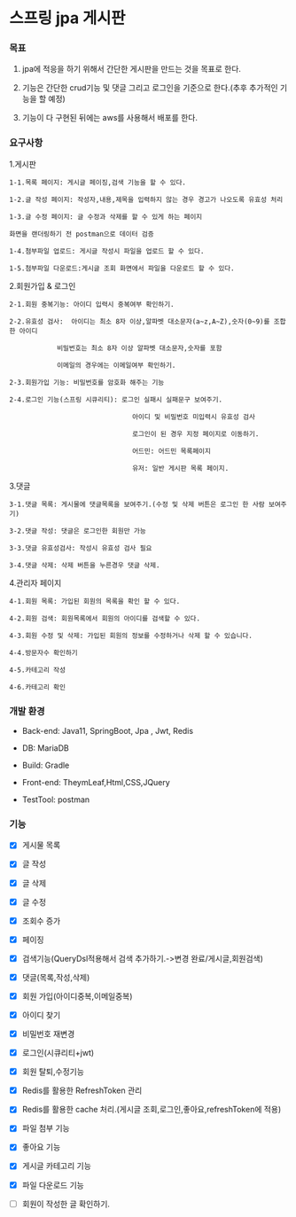 # 스프링 jpa 게시판

### 목표
 
  1. jpa에 적응을 하기 위해서 간단한 게시판을 만드는 것을 목표로 한다.

  2. 기능은 간단한 crud기능 및 댓글 그리고 로그인을 기준으로 한다.(추후 추가적인 기능을 할 예정)
 
  3. 기능이 다 구현된 뒤에는 aws를 사용해서 배포를 한다.

### 요구사항

1.게시판
	
	1-1.목록 페이지: 게시글 페이징,검색 기능을 할 수 있다.
	
	1-2.글 작성 페이지: 작성자,내용,제목을 입력하지 않는 경우 경고가 나오도록 유효성 처리
	
	1-3.글 수정 페이지: 글 수정과 삭제를 할 수 있게 하는 페이지

    화면을 랜더링하기 전 postman으로 데이터 검증

    1-4.첨부파일 업로드: 게시글 작성시 파일을 업로드 할 수 있다.

    1-5.첨부파일 다운로드:게시글 조회 화면에서 파일을 다운로드 할 수 있다.

2.회원가입 & 로그인 
	
	2-1.회원 중복기능: 아이디 입력시 중복여부 확인하기.
	             
	2-2.유효성 검사:  아이디는 최소 8자 이상,알파벳 대소문자(a~z,A~Z),숫자(0~9)를 조합한 아이디
	             
	   	        비밀번호는 최소 8자 이상 알파벳 대소문자,숫자를 포함 
	             
	       		이메일의 경우에는 이메일여부 확인하기.
	             
	2-3.회원가입 기능: 비밀번호를 암호화 해주는 기능
	   
	2-4.로그인 기능(스프링 시큐리티): 로그인 실패시 실패문구 보여주기.
	       
	                               아이디 및 비밀번호 미입력시 유효성 검사 
	          
	                               로그인이 된 경우 지정 페이지로 이동하기.  
    									 
    							   어드민: 어드민 목록페이지
    									 
    							   유저: 일반 게시판 목록 페이지.
    
3.댓글
	
	3-1.댓글 목록: 게시물에 댓글목록을 보여주기.(수정 및 삭제 버튼은 로그인 한 사람 보여주기)
	
	3-2.댓글 작성: 댓글은 로그인한 회원만 가능
	
	3-3.댓글 유효성검사: 작성시 유효성 검사 필요
	
	3-4.댓글 삭제: 삭제 버튼을 누른경우 댓글 삭제.

4.관리자 페이지
    
    4-1.회원 목록: 가입된 회원의 목록을 확인 할 수 있다.
    
    4-2.회원 검색: 회원목록에서 회원의 아이디를 검색할 수 있다.
    
    4-3.회원 수정 및 삭제: 가입된 회원의 정보를 수정하거나 삭제 할 수 있습니다.

    4-4.방문자수 확인하기

    4-5.카테고리 작성

    4-6.카테고리 확인

### 개발 환경

- Back-end: Java11, SpringBoot, Jpa , Jwt, Redis

- DB: MariaDB

- Build: Gradle

- Front-end: TheymLeaf,Html,CSS,JQuery

- TestTool: postman

### 기능

- [x] 게시물 목록

- [x] 글 작성

- [x] 글 삭제

- [x] 글 수정

- [x] 조회수 증가

- [x] 페이징

- [x] 검색기능(QueryDsl적용해서 검색 추가하기.->변경 완료/게시글,회원검색)

- [x] 댓글(목록,작성,삭제)

- [x] 회원 가입(아이디중복,이메일중복)

- [x] 아이디 찾기

- [x] 비밀번호 재변경

- [x] 로그인(시큐리티+jwt)

- [x] 회원 탈퇴,수정기능

- [x] Redis를 활용한 RefreshToken 관리

- [x] Redis를 활용한 cache 처리.(게시글 조회,로그인,좋아요,refreshToken에 적용)

- [x] 파일 첨부 기능

- [x] 좋아요 기능

- [x] 게시글 카테고리 기능

- [x] 파일 다운로드 기능

- [ ] 회원이 작성한 글 확인하기.

